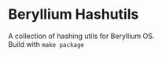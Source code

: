 # Beryllium Hashutils
A collection of hashing utils for Beryllium OS.
<br />
Build with <code>make package</code>
